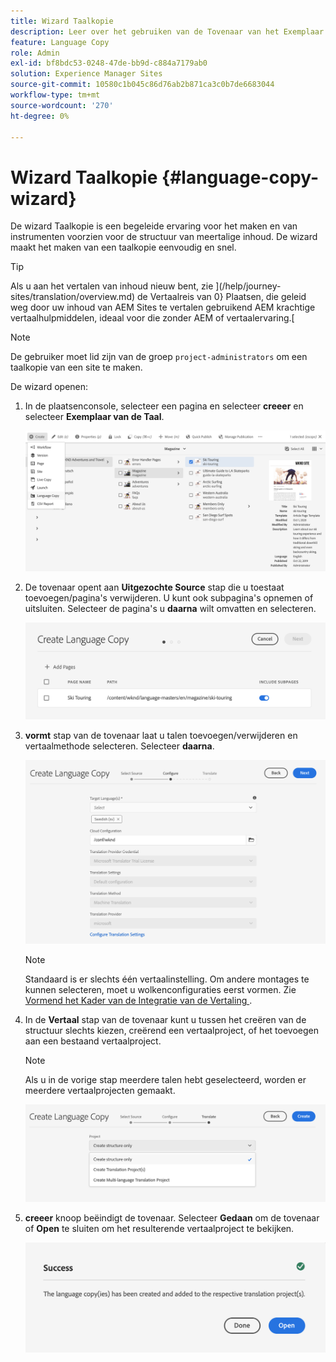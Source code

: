 ```yaml
---
title: Wizard Taalkopie
description: Leer over het gebruiken van de Tovenaar van het Exemplaar van de Taal in AEM.
feature: Language Copy
role: Admin
exl-id: bf8bdc53-0248-47de-bb9d-c884a7179ab0
solution: Experience Manager Sites
source-git-commit: 10580c1b045c86d76ab2b871ca3c0b7de6683044
workflow-type: tm+mt
source-wordcount: '270'
ht-degree: 0%

---
```


# Wizard Taalkopie {#language-copy-wizard}

De wizard Taalkopie is een begeleide ervaring voor het maken en van instrumenten voorzien voor de structuur van meertalige inhoud. De wizard maakt het maken van een taalkopie eenvoudig en snel.

>[!TIP]
>
>Als u aan het vertalen van inhoud nieuw bent, zie ](/help/journey-sites/translation/overview.md) de Vertaalreis van 0} Plaatsen, die geleid weg door uw inhoud van AEM Sites te vertalen gebruikend AEM krachtige vertaalhulpmiddelen, ideaal voor die zonder AEM of vertaalervaring.[

>[!NOTE]
>
>De gebruiker moet lid zijn van de groep `project-administrators` om een taalkopie van een site te maken.

De wizard openen:

1. In de plaatsenconsole, selecteer een pagina en selecteer **creeer** en selecteer **Exemplaar van de Taal**.

   ![ creeer taalexemplaar van tovenaar ](../assets/language-copy-wizard.png)

1. De tovenaar opent aan **Uitgezochte Source** stap die u toestaat toevoegen/pagina&#39;s verwijderen. U kunt ook subpagina&#39;s opnemen of uitsluiten. Selecteer de pagina&#39;s u **daarna** wilt omvatten en selecteren.

   ![ Toevoegend pagina&#39;s met de tovenaar ](../assets/language-copy-wizard-add-pages.png)

1. **vormt** stap van de tovenaar laat u talen toevoegen/verwijderen en vertaalmethode selecteren. Selecteer **daarna**.

   ![ vorm stap van tovenaar ](../assets/language-copy-wizard-configure.png)

   >[!NOTE]
   >
   >Standaard is er slechts één vertaalinstelling. Om andere montages te kunnen selecteren, moet u wolkenconfiguraties eerst vormen. Zie [ Vormend het Kader van de Integratie van de Vertaling ](integration-framework.md).

1. In de **Vertaal** stap van de tovenaar kunt u tussen het creëren van de structuur slechts kiezen, creërend een vertaalproject, of het toevoegen aan een bestaand vertaalproject.

   >[!NOTE]
   >
   >Als u in de vorige stap meerdere talen hebt geselecteerd, worden er meerdere vertaalprojecten gemaakt.

   ![ Vertaal stap van tovenaar ](../assets/language-copy-wizard-translate.png)

1. **creeer** knoop beëindigt de tovenaar. Selecteer **Gedaan** om de tovenaar of **Open** te sluiten om het resulterende vertaalproject te bekijken.

   ![ tovenaar van het Eind ](../assets/language-copy-wizard-done.png)
